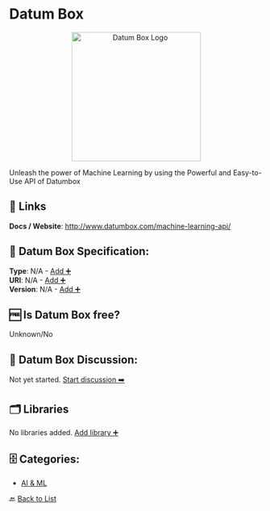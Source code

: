# Datum Box
<p align="center">
    <img width="256" src="https://raw.githubusercontent.com/apis-list/apis-list/main/apis/datum-box/logo_256x256.png" alt="Datum Box Logo"/>
</p>
Unleash the power of Machine Learning by using the Powerful and Easy-to-Use API of Datumbox

##  🔗 Links
**Docs / Website**: http://www.datumbox.com/machine-learning-api/

## 🧬 Datum Box Specification:
**Type**: N/A - [Add ➕](https://github.com/apis-list/apis-list/edit/main/apis/datum-box/datum-box.yaml)  
**URI**: N/A - [Add ➕](https://github.com/apis-list/apis-list/edit/main/apis/datum-box/datum-box.yaml)  
**Version**: N/A - [Add ➕](https://github.com/apis-list/apis-list/edit/main/apis/datum-box/datum-box.yaml)

## 🆓 Is Datum Box free?
 Unknown/No 

## 💬 Datum Box Discussion:
Not yet started. [Start discussion ➡️](https://github.com/apis-list/apis-list/discussions/new)

## 🗂️ Libraries

No libraries added. [Add library ➕](https://github.com/apis-list/apis-list/edit/main/apis/datum-box/datum-box.yaml)    


## 🗄️ Categories:
- [AI & ML](https://github.com/apis-list/apis-list#ai--ml-)

🔙  [Back to List](https://github.com/apis-list/apis-list)
